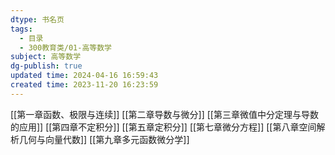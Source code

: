 ```yaml
---
dtype: 书名页
tags:
  - 目录
  - 300教育类/01-高等数学
subject: 高等数学
dg-publish: true
updated time: 2024-04-16 16:59:43
created time: 2023-11-20 16:23:59
---
```

[[第一章函数、极限与连续]]
[[第二章导数与微分]]
[[第三章微值中分定理与导数的应用]]
[[第四章不定积分]]
[[第五章定积分]]
[[第七章微分方程]]
[[第八章空间解析几何与向量代数]]
[[第九章多元函数微分学]]